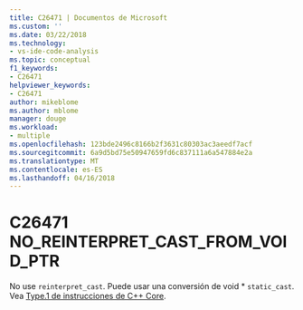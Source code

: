 ```yaml
---
title: C26471 | Documentos de Microsoft
ms.custom: ''
ms.date: 03/22/2018
ms.technology:
- vs-ide-code-analysis
ms.topic: conceptual
f1_keywords:
- C26471
helpviewer_keywords:
- C26471
author: mikeblome
ms.author: mblome
manager: douge
ms.workload:
- multiple
ms.openlocfilehash: 123bde2496c8166b2f3631c80303ac3aeedf7acf
ms.sourcegitcommit: 6a9d5bd75e50947659fd6c837111a6a547884e2a
ms.translationtype: MT
ms.contentlocale: es-ES
ms.lasthandoff: 04/16/2018
---
```

# <a name="c26471-noreinterpretcastfromvoidptr"></a>C26471 NO_REINTERPRET_CAST_FROM_VOID_PTR

No use `reinterpret_cast`. Puede usar una conversión de void * `static_cast`. Vea [Type.1 de instrucciones de C++ Core](https://github.com/isocpp/CppCoreGuidelines/blob/master/CppCoreGuidelines.md#Pro-type-reinterpretcast).
